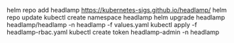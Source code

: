 helm repo add headlamp https://kubernetes-sigs.github.io/headlamp/
helm repo update
kubectl create namespace headlamp 
helm upgrade headlamp headlamp/headlamp -n headlamp -f values.yaml
kubectl apply -f headlamp-rbac.yaml
kubectl create token headlamp-admin -n headlamp
